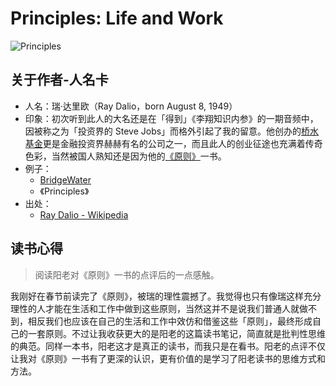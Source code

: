# Principles: Life and Work

![Principles](https://img3.doubanio.com/view/subject/l/public/s29643861.jpg)

## 关于作者-人名卡

- 人名：瑞·达里欧（Ray Dalio，born August 8, 1949）
- 印象：初次听到此人的大名还是在「得到」《李翔知识内参》的一期音频中，因被称之为「投资界的 Steve Jobs」而格外引起了我的留意。他创办的[桥水基金](https://www.bridgewater.com/)更是金融投资界赫赫有名的公司之一，而且此人的创业征途也充满着传奇色彩，当然被国人熟知还是因为他的[《原则》](https://item.jd.com/12257413.html "Principles")一书。
- 例子：
  - [BridgeWater](https://www.bridgewater.com/)
  - 《Principles》
- 出处：
  - [Ray Dalio - Wikipedia](https://en.wikipedia.org/wiki/Ray_Dalio)

## 读书心得

> 阅读阳老对《原则》一书的点评后的一点感触。

我刚好在春节前读完了《原则》，被瑞的理性震撼了。我觉得也只有像瑞这样充分理性的人才能在生活和工作中做到这些原则，当然这并不是说我们普通人就做不到，相反我们也应该在自己的生活和工作中效仿和借鉴这些「原则」，最终形成自己的一套原则。不过让我收获更大的是阳老的这篇读书笔记，简直就是批判性思维的典范。同样一本书，阳老这才是真正的读书，而我只是在看书。阳老的点评不仅让我对《原则》一书有了更深的认识，更有价值的是学习了阳老读书的思维方式和方法。
